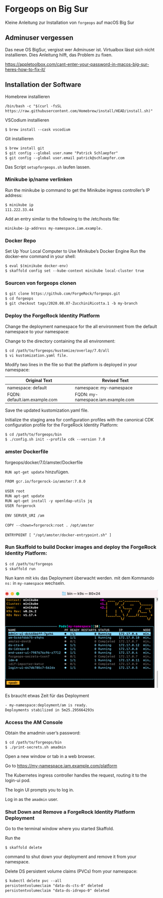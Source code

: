 # Forgeops on Big Sur

Kleine Anleitung zur Installation von `forgeops` auf
macOS Big Sur

## Adminuser vergessen

Das neue OS BigSur, vergisst wer Adminuser ist. Virtualbox lässt sich nicht
installieren. Dies Anleitung hilft, das Problem zu fixen.

https://appletoolbox.com/cant-enter-your-password-in-macos-big-sur-heres-how-to-fix-it/

## Installation der Software

Homebrew installieren

    /bin/bash -c "$(curl -fsSL https://raw.githubusercontent.com/Homebrew/install/HEAD/install.sh)"

VSCodium installieren

    $ brew install --cask vscodium

Git installieren

    $ brew install git
    $ git config --global user.name "Patrick Schlaepfer"
    $ git config --global user.email patrick@schlaepfer.com

Das Script `setupforgeops.sh` laufen lassen.

### Minikube ip/name verlinken

Run the minikube ip command to get the Minikube ingress controller’s IP address:

    $ minikube ip
    111.222.33.44

Add an entry similar to the following to the /etc/hosts file:

    minikube-ip-address my-namespace.iam.example.

### Docker Repo

Set Up Your Local Computer to Use Minikube’s Docker Engine
Run the docker-env command in your shell:

    $ eval $(minikube docker-env)
    $ skaffold config set --kube-context minikube local-cluster true

### Sourcen von forgeops clonen

    $ git clone https://github.com/ForgeRock/forgeops.git
    $ cd forgeops
    $ git checkout tags/2020.08.07-ZucchiniRicotta.1 -b my-branch

### Deploy the ForgeRock Identity Platform

Change the deployment namespace for the all environment from the default namespace to your namespace:

Change to the directory containing the all environment:

    $ cd /path/to/forgeops/kustomize/overlay/7.0/all
    $ vi kustomization.yaml file.

Modify two lines in the file so that the platform is deployed in your namespace:

| Original Text        | Revised Text | 
| ------------- | ------------- |
| namespace: default | namespace: my-namespace |
| FQDN: default.iam.example.com | FQDN: my-namespace.iam.example.com |

Save the updated kustomization.yaml file.

Initialize the staging area for configuration profiles with the canonical CDK configuration profile for the ForgeRock Identity Platform:

    $ cd /path/to/forgeops/bin
    $ ./config.sh init --profile cdk --version 7.0

### amster Dockerfile

forgeops/docker/7.0/amster/Dockerfile

`RUN apt-get update` hinzufügen.

```
FROM gcr.io/forgerock-io/amster:7.0.0
  
USER root
RUN apt-get update
RUN apt-get install -y openldap-utils jq
USER forgerock

ENV SERVER_URI /am

COPY --chown=forgerock:root . /opt/amster

ENTRYPOINT [ "/opt/amster/docker-entrypoint.sh" ]
```

### Run Skaffold to build Docker images and deploy the ForgeRock Identity Platform:

    $ cd /path/to/forgeops
    $ skaffold run

Nun kann mit `k9s` das Deployment überwacht werden. mit dem 
Kommando `ns:` in `my-namespace` wechseln.

![alt text](https://github.com/patrickschlaepfer/forgeops-on-bigsur/blob/main/images/k9s.png "k9s Konsole")

Es braucht etwas Zeit für das Deployment

    - my-namespace:deployment/am is ready.
    Deployments stabilized in 5m25.295664293s

### Access the AM Console

Obtain the amadmin user’s password:

    $ cd /path/to/forgeops/bin
    $ ./print-secrets.sh amadmin

Open a new window or tab in a web browser.

Go to https://my-namespace.iam.example.com/platform

The Kubernetes ingress controller handles the request, routing it to the login-ui pod.

The login UI prompts you to log in.

Log in as the `amadmin` user.

### Shut Down and Remove a ForgeRock Identity Platform Deployment

Go to the terminal window where you started Skaffold.

Run the 

    $ skaffold delete
    
command to shut down your deployment and remove it from your namespace.

Delete DS persistent volume claims (PVCs) from your namespace:

    $ kubectl delete pvc --all
    persistentvolumeclaim "data-ds-cts-0" deleted
    persistentvolumeclaim "data-ds-idrepo-0" deleted
